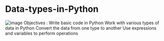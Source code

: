 # Data-types-in-Python
![image](https://user-images.githubusercontent.com/85174125/144459181-b902c679-d49a-41ea-82e7-3421191ca70a.png)
Objectives :
Write basic code in Python
Work with various types of data in Python
Convert the data from one type to another
Use expressions and variables to perform operations
